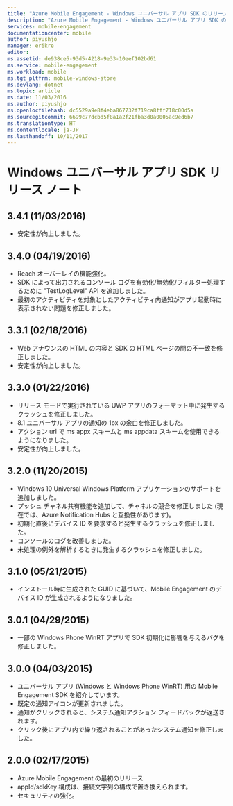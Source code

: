 ```yaml
---
title: "Azure Mobile Engagement - Windows ユニバーサル アプリ SDK のリリース ノート | Microsoft Docs"
description: "Azure Mobile Engagement - Windows ユニバーサル アプリ SDK のリリース ノート"
services: mobile-engagement
documentationcenter: mobile
author: piyushjo
manager: erikre
editor: 
ms.assetid: de938ce5-93d5-4218-9e33-10eef102bd61
ms.service: mobile-engagement
ms.workload: mobile
ms.tgt_pltfrm: mobile-windows-store
ms.devlang: dotnet
ms.topic: article
ms.date: 11/03/2016
ms.author: piyushjo
ms.openlocfilehash: dc5529a9e8f4eba867732f719ca8fff718c00d5a
ms.sourcegitcommit: 6699c77dcbd5f8a1a2f21fba3d0a0005ac9ed6b7
ms.translationtype: HT
ms.contentlocale: ja-JP
ms.lasthandoff: 10/11/2017
---
```

# <a name="windows-universal-apps-sdk-release-notes"></a>Windows ユニバーサル アプリ SDK リリース ノート
## <a name="341-11032016"></a>3.4.1 (11/03/2016)

* 安定性が向上しました。

## <a name="340-04192016"></a>3.4.0 (04/19/2016)
* Reach オーバーレイの機能強化。
* SDK によって出力されるコンソール ログを有効化/無効化/フィルター処理するために "TestLogLevel" API を追加しました。
* 最初のアクティビティを対象としたアクティビティ内通知がアプリ起動時に表示されない問題を修正しました。

## <a name="331-02182016"></a>3.3.1 (02/18/2016)
* Web アナウンスの HTML の内容と SDK の HTML ページの間の不一致を修正しました。
* 安定性が向上しました。

## <a name="330-01222016"></a>3.3.0 (01/22/2016)
* リリース モードで実行されている UWP アプリのフォーマット中に発生するクラッシュを修正しました。
* 8.1 ユニバーサル アプリの通知の 1px の余白を修正しました。
* アクション url で ms appx スキームと ms appdata スキームを使用できるようになりました。
* 安定性が向上しました。

## <a name="320-11202015"></a>3.2.0 (11/20/2015)
* Windows 10 Universal Windows Platform アプリケーションのサポートを追加しました。
* プッシュ チャネル共有機能を追加して、チャネルの競合を修正しました (現在では、Azure Notification Hubs と互換性があります)。
* 初期化直後にデバイス ID を要求すると発生するクラッシュを修正しました。
* コンソールのログを改善しました。
* 未処理の例外を解析するときに発生するクラッシュを修正しました。

## <a name="310-05212015"></a>3.1.0 (05/21/2015)
* インストール時に生成された GUID に基づいて、Mobile Engagement のデバイス ID が生成されるようになりました。

## <a name="301-04292015"></a>3.0.1 (04/29/2015)
* 一部の Windows Phone WinRT アプリで SDK 初期化に影響を与えるバグを修正しました。

## <a name="300-04032015"></a>3.0.0 (04/03/2015)
* ユニバーサル アプリ (Windows と Windows Phone WinRT) 用の Mobile Engagement SDK を紹介しています。
* 既定の通知アイコンが更新されました。
* 通知がクリックされると、システム通知アクション フィードバックが返送されます。
* クリック後にアプリ内で繰り返されることがあったシステム通知を修正しました。

## <a name="200-02172015"></a>2.0.0 (02/17/2015)
* Azure Mobile Engagement の最初のリリース
* appId/sdkKey 構成は、接続文字列の構成で置き換えられます。
* セキュリティの強化。

